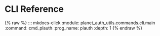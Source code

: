 # CLI Reference

{% raw %}
::: mkdocs-click
    :module: planet_auth_utils.commands.cli.main
    :command: cmd_plauth
    :prog_name: plauth
    :depth: 1
{% endraw %}
